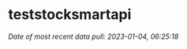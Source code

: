 
<!-- README.md is generated from README.Rmd. Please edit that file -->

# teststocksmartapi

*Date of most recent data pull: 2023-01-04, 06:25:18*
